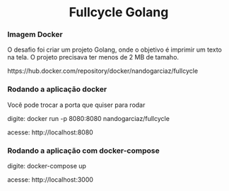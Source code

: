 <h1 align="center">Fullcycle Golang</h1>

<h3 align="left">Imagem Docker</h3>
<p align="left">O desafio foi criar um projeto Golang, onde o objetivo é imprimir um texto na tela. O projeto precisava ter menos de 2 MB de tamaho.</p>
<p align="left">https://hub.docker.com/repository/docker/nandogarciaz/fullcycle</p>

<h3 align="left">Rodando a aplicação docker</h3>
<p align="left">Você pode trocar a porta que quiser para rodar</p>
<p align="left">digite: docker run -p 8080:8080 nandogarciaz/fullcycle </p>
<p align="left">acesse: http://localhost:8080</p>

<h3 align="left">Rodando a aplicação com docker-compose</h3>
<p align="left">digite: docker-compose up</p>
<p align="left">acesse: http://localhost:3000</p>
